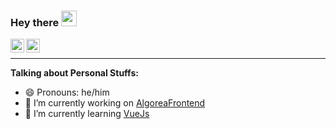 ### Hey there <img src="https://media.giphy.com/media/hvRJCLFzcasrR4ia7z/giphy.gif" width="25px">
<a href="https://www.linkedin.com/in/gabriel-vidal-ayrinhac-82a0b2184/">
  <img align="left" alt="Gabriel's LinkdeIN" width="22px" src="https://cdn.jsdelivr.net/npm/simple-icons@v3/icons/linkedin.svg" />
</a>
<a href="https://gabrielvidal.itch.io/">
  <img align="left" alt="Gabriel's Itch Page" width="22px" src="https://cdn.jsdelivr.net/npm/simple-icons@v3/icons/itch-dot-io.svg" />
</a>

<br/>

---

**Talking about Personal Stuffs:**

- 😄 Pronouns: he/him
- 🔭 I’m currently working on <a href="https://github.com/France-ioi/AlgoreaFrontend">AlgoreaFrontend</a>
- 🌱 I’m currently learning <a href="https://vuejs.org/">VueJs</a>

